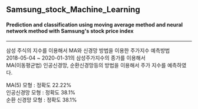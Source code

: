 ## Samsung_stock_Machine_Learning  
#### Prediction and classification using moving average method and neural network method with Samsung's stock price index
---
삼성 주식의 지수를 이용해서 MA와 신경망 방법을 이용한 주가지수 예측방법  
2018-05-04 ~ 2020-01-31의 삼성주가지수의 종가를 이용해서  
MA(이동평균법) 인공신경망, 순환신경망등의 방법을 이용해서 주가 지수를 예측하였다.  

MA(5) 모형 : 정확도 22.22%  
인공신경망 모형 : 정확도 38.1%  
순환 신경망 모형 : 정확도 38.1%
